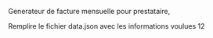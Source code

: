 Generateur de facture mensuelle pour prestataire, 

Remplire le fichier data.json avec les informations voulues
12

